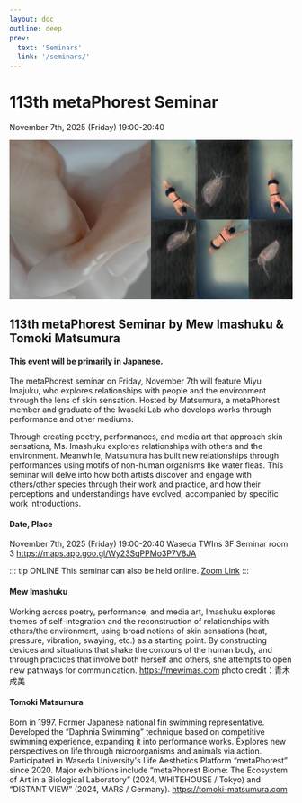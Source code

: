 ```yaml
---
layout: doc
outline: deep
prev:
  text: 'Seminars'
  link: '/seminars/'
---
```


# 113th metaPhorest Seminar

November 7th, 2025 (Friday)  19:00-20:40

![](/public/seminars/113/113.jpg)



## 113th metaPhorest Seminar by Mew Imashuku & Tomoki Matsumura

#### This event will be primarily in Japanese.
The metaPhorest seminar on Friday, November 7th will feature Miyu Imajuku, who explores relationships with people and the environment through the lens of skin sensation.
Hosted by Matsumura, a metaPhorest member and graduate of the Iwasaki Lab who develops works through performance and other mediums.


Through creating poetry, performances, and media art that approach skin sensations, Ms. Imashuku explores relationships with others and the environment.
Meanwhile, Matsumura has built new relationships through performances using motifs of non-human organisms like water fleas.
This seminar will delve into how both artists discover and engage with others/other species through their work and practice, and how their perceptions and understandings have evolved, accompanied by specific work introductions.




#### Date, Place 
November 7th, 2025 (Friday)  19:00-20:40
Waseda TWIns 3F Seminar room 3
https://maps.app.goo.gl/Wy23SqPPMo3P7V8JA

::: tip ONLINE
This seminar can also be held online. [Zoom Link](https://zoom.metaphorest.org)
:::


#### Mew Imashuku

Working across poetry, performance, and media art, Imashuku explores themes of self-integration and the reconstruction of relationships with others/the environment, using broad notions of skin sensations (heat, pressure, vibration, swaying, etc.) as a starting point.
By constructing devices and situations that shake the contours of the human body, and through practices that involve both herself and others, she attempts to open new pathways for communication.
https://mewimas.com
photo credit：青木成美



#### Tomoki Matsumura

Born in 1997. Former Japanese national fin swimming representative. Developed the “Daphnia Swimming” technique based on competitive swimming experience, expanding it into performance works. Explores new perspectives on life through microorganisms and animals via action.
Participated in Waseda University's Life Aesthetics Platform “metaPhorest” since 2020. Major exhibitions include “metaPhorest Biome: The Ecosystem of Art in a Biological Laboratory” (2024, WHITEHOUSE / Tokyo) and “DISTANT VIEW” (2024, MARS / Germany).
https://tomoki-matsumura.com
